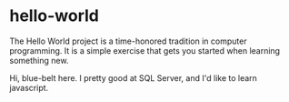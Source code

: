 # hello-world
The Hello World project is a time-honored tradition in computer programming.  It is a simple exercise that gets you started when learning something new.

Hi, blue-belt here.  I pretty good at SQL Server, and I'd like to learn javascript.
